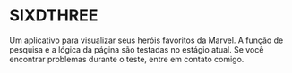 # SIXDTHREE
Um aplicativo para visualizar seus heróis favoritos da Marvel. A função de pesquisa e a lógica da página são testadas no estágio atual. Se você encontrar problemas durante o teste, entre em contato comigo.
